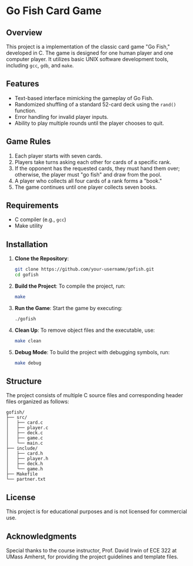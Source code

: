 
# Go Fish Card Game

## Overview

This project is a implementation of the classic card game "Go Fish," developed in C. The game is designed for one human player and one computer player. It utilizes basic UNIX software development tools, including `gcc`, `gdb`, and `make`.

## Features

- Text-based interface mimicking the gameplay of Go Fish.
- Randomized shuffling of a standard 52-card deck using the `rand()` function.
- Error handling for invalid player inputs.
- Ability to play multiple rounds until the player chooses to quit.

## Game Rules

1. Each player starts with seven cards.
2. Players take turns asking each other for cards of a specific rank.
3. If the opponent has the requested cards, they must hand them over; otherwise, the player must "go fish" and draw from the pool.
4. A player who collects all four cards of a rank forms a "book."
5. The game continues until one player collects seven books.

## Requirements

- C compiler (e.g., `gcc`)
- Make utility

## Installation

1. **Clone the Repository**:
   ```bash
   git clone https://github.com/your-username/gofish.git
   cd gofish
   ```

2. **Build the Project**:
   To compile the project, run:
   ```bash
   make
   ```

3. **Run the Game**:
   Start the game by executing:
   ```bash
   ./gofish
   ```

4. **Clean Up**:
   To remove object files and the executable, use:
   ```bash
   make clean
   ```

5. **Debug Mode**:
   To build the project with debugging symbols, run:
   ```bash
   make debug
   ```

## Structure

The project consists of multiple C source files and corresponding header files organized as follows:

```
gofish/
├── src/
│   ├── card.c
│   ├── player.c
│   ├── deck.c
│   ├── game.c
│   └── main.c
├── include/
│   ├── card.h
│   ├── player.h
│   ├── deck.h
│   └── game.h
├── Makefile
└── partner.txt
```


## License

This project is for educational purposes and is not licensed for commercial use.

## Acknowledgments

Special thanks to the course instructor, Prof. David Irwin of ECE 322 at UMass Amherst, for providing the project guidelines and template files.

